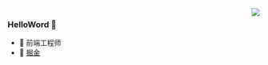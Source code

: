 
<!--
**qc-z/qc-z** is a ✨ _special_ ✨ repository because its `README.md` (this file) appears on your GitHub profile.

Here are some ideas to get you started:

- 🔭 I’m currently working on ...
- 🌱 I’m currently learning ...
- 👯 I’m looking to collaborate on ...
- 🤔 I’m looking for help with ...
- 💬 Ask me about ...
- 📫 How to reach me: ...
- 😄 Pronouns: ...
- ⚡ Fun fact: ...
-->

<img align="right" src="https://github-readme-stats.vercel.app/api?username=qc-z&theme=cobalt&show_icons=true" />

### HelloWord 👋

- 🔭 前端工程师
- :orange_book: [掘金](https://juejin.cn/user/3395741617754429)
